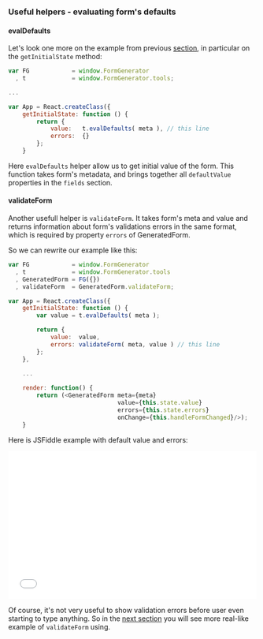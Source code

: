 <h3>Useful helpers - evaluating form's defaults</h3>

#### evalDefaults

Let's look one more on the example from previous
[section][simple-validation], in particular on the `getInitialState` method:
```javascript
var FG            = window.FormGenerator
  , t             = window.FormGenerator.tools;

...

var App = React.createClass({
    getInitialState: function () {
        return {
            value:   t.evalDefaults( meta ), // this line
            errors:  {}
        };
    }
```

Here `evalDefaults` helper allow us to get initial value of the form.
This function takes form's metadata, and brings together all `defaultValue` properties in the `fields` section.


#### validateForm

Another usefull helper is `validateForm`. It takes form's meta and
value and returns information about form's validations errors in the
same format, which is required by property `errors` of GeneratedForm.

So we can rewrite our example like this:
```javascript
var FG            = window.FormGenerator
  , t             = window.FormGenerator.tools
  , GeneratedForm = FG({})
  , validateForm  = GeneratedForm.validateForm;

var App = React.createClass({
    getInitialState: function () {
        var value = t.evalDefaults( meta );

        return {
            value:  value, 
            errors: validateForm( meta, value ) // this line
        };
    },

    ...
    
    render: function() {
        return (<GeneratedForm meta={meta}
                               value={this.state.value}
                               errors={this.state.errors}
                               onChange={this.handleFormChanged}/>);
    }
```

Here is JSFiddle example with default value and errors:
<iframe width="100%" 
        height="300" 
        src="//jsfiddle.net/azaviruha/69z2wepo/5005/embedded/" 
        allowfullscreen="allowfullscreen" 
        frameborder="0">
</iframe>

Of course, it's not very useful to show validation errors before user
even starting to type anything. So in the [next section][simple-events-routing] you will see more
real-like example of `validateForm` using.


[simple-validation]: http://react-form-generator.readthedocs.org/en/latest/basic/simple-validation/ 
[simple-events-routing]: http://react-form-generator.readthedocs.org/en/latest/basic/simple-events-routing/ 

